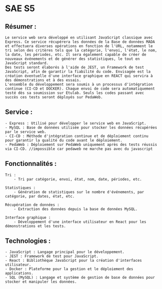 # SAE S5

## Résumer :

    Le service web sera développé en utilisant JavaScript classique avec Express. Ce service récupérera les données de la Base de données MADA et effectuera diverses opérations en fonction de l'URL, notamment le tri selon des critères tels que la catégorie, l'envoi, l'état, le nom, la date, les périodes, etc. Il sera également capable de créer de nouveaux événements et de générer des statistiques, le tout en JavaScript standard.
    Des tests seront élaborés à l'aide de JEST, un Framework de test JavaScript, afin de garantir la fiabilité du code. Envisagée est la création éventuelle d'une interface graphique en REACT qui servira à des démonstrations et à des essais.
    L'ensemble du développement sera soumis à un processus d'intégration continue (CI-CD et DOCKER). Chaque envoi de code sera automatiquement testé dès sa soumission sur Etulab. Seuls les codes passant avec succès ces tests seront déployés sur PedaWeb.

## Service :

    - Express : Utilisé pour développer le service web en JavaScript.
    - MySQL : Base de données utilisée pour stocker les données récupérées par le service web.
    - CI-CD : Méthode d'intégration continue et de déploiement continu pour garantir la qualité du code avant le déploiement.
    - PedaWeb : Déploiement sur PedaWeb uniquement après des tests réussis via CI-CD. //impossible car pedaweb ne marche pas avec du javascript

## Fonctionnalités :

    Tri :
        - Tri par catégorie, envoi, état, nom, date, périodes, etc.
        
    Statistiques :
        - Génération de statistiques sur le nombre d'événements, par catégorie, par dates, état, etc.

    Récupération de données :
        - Extraction des données depuis la base de données MySQL.

    Interface graphique :
        - Développement d'une interface utilisateur en React pour les démonstrations et les tests.

## Technologies :

    - JavaScript : Langage principal pour le développement.
    - JEST : Framework de test pour JavaScript.
    - React : Bibliothèque JavaScript pour la création d'interfaces utilisateur.
    - Docker : Plateforme pour la gestion et le déploiement des applications.
    - SQL (MySQL) : Langage et système de gestion de base de données pour stocker et manipuler les données.
